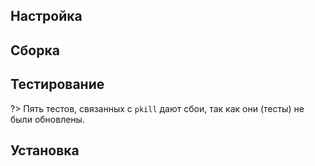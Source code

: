 <pkg :name="'procps-ng'" instsize showsbu2></pkg>
## Настройка
<package-script :package="'procps-ng'" :type="'configure-systemd'"></package-script>

## Сборка
<package-script :package="'procps-ng'" :type="'build'"></package-script>

## Тестирование
<package-script :package="'procps-ng'" :type="'test'"></package-script>

?> Пять тестов, связанных с `pkill` дают сбои, так как они (тесты) не были обновлены.

## Установка
<package-script :package="'procps-ng'" :type="'install'"></package-script>

<script>
	new Vue({ el: '#main' })
</script> 
